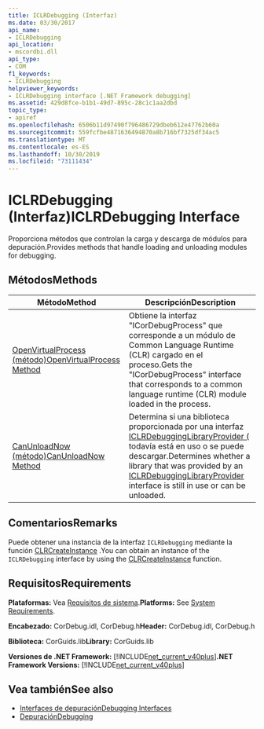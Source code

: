 ```yaml
---
title: ICLRDebugging (Interfaz)
ms.date: 03/30/2017
api_name:
- ICLRDebugging
api_location:
- mscordbi.dll
api_type:
- COM
f1_keywords:
- ICLRDebugging
helpviewer_keywords:
- ICLRDebugging interface [.NET Framework debugging]
ms.assetid: 429d8fce-b1b1-49d7-895c-28c1c1aa2dbd
topic_type:
- apiref
ms.openlocfilehash: 6506b11d97490f796486729dbeb612e47762b60a
ms.sourcegitcommit: 559fcfbe4871636494870a8b716bf7325df34ac5
ms.translationtype: MT
ms.contentlocale: es-ES
ms.lasthandoff: 10/30/2019
ms.locfileid: "73111434"
---
```

# <a name="iclrdebugging-interface"></a><span data-ttu-id="f8160-102">ICLRDebugging (Interfaz)</span><span class="sxs-lookup"><span data-stu-id="f8160-102">ICLRDebugging Interface</span></span>
<span data-ttu-id="f8160-103">Proporciona métodos que controlan la carga y descarga de módulos para depuración.</span><span class="sxs-lookup"><span data-stu-id="f8160-103">Provides methods that handle loading and unloading modules for debugging.</span></span>  
  
## <a name="methods"></a><span data-ttu-id="f8160-104">Métodos</span><span class="sxs-lookup"><span data-stu-id="f8160-104">Methods</span></span>  
  
|<span data-ttu-id="f8160-105">Método</span><span class="sxs-lookup"><span data-stu-id="f8160-105">Method</span></span>|<span data-ttu-id="f8160-106">Descripción</span><span class="sxs-lookup"><span data-stu-id="f8160-106">Description</span></span>|  
|------------|-----------------|  
|[<span data-ttu-id="f8160-107">OpenVirtualProcess (método)</span><span class="sxs-lookup"><span data-stu-id="f8160-107">OpenVirtualProcess Method</span></span>](../../../../docs/framework/unmanaged-api/debugging/iclrdebugging-openvirtualprocess-method.md)|<span data-ttu-id="f8160-108">Obtiene la interfaz "ICorDebugProcess" que corresponde a un módulo de Common Language Runtime (CLR) cargado en el proceso.</span><span class="sxs-lookup"><span data-stu-id="f8160-108">Gets the "ICorDebugProcess" interface that corresponds to a common language runtime (CLR) module loaded in the process.</span></span>|  
|[<span data-ttu-id="f8160-109">CanUnloadNow (método)</span><span class="sxs-lookup"><span data-stu-id="f8160-109">CanUnloadNow Method</span></span>](../../../../docs/framework/unmanaged-api/debugging/iclrdebugging-canunloadnow-method.md)|<span data-ttu-id="f8160-110">Determina si una biblioteca proporcionada por una interfaz [ICLRDebuggingLibraryProvider (](../../../../docs/framework/unmanaged-api/debugging/iclrdebugginglibraryprovider-interface.md) todavía está en uso o se puede descargar.</span><span class="sxs-lookup"><span data-stu-id="f8160-110">Determines whether a library that was provided by an [ICLRDebuggingLibraryProvider](../../../../docs/framework/unmanaged-api/debugging/iclrdebugginglibraryprovider-interface.md) interface is still in use or can be unloaded.</span></span>|  
  
## <a name="remarks"></a><span data-ttu-id="f8160-111">Comentarios</span><span class="sxs-lookup"><span data-stu-id="f8160-111">Remarks</span></span>  
 <span data-ttu-id="f8160-112">Puede obtener una instancia de la interfaz `ICLRDebugging` mediante la función [CLRCreateInstance](../../../../docs/framework/unmanaged-api/hosting/clrcreateinstance-function.md) .</span><span class="sxs-lookup"><span data-stu-id="f8160-112">You can obtain an instance of the `ICLRDebugging` interface by using the [CLRCreateInstance](../../../../docs/framework/unmanaged-api/hosting/clrcreateinstance-function.md) function.</span></span>  
  
## <a name="requirements"></a><span data-ttu-id="f8160-113">Requisitos</span><span class="sxs-lookup"><span data-stu-id="f8160-113">Requirements</span></span>  
 <span data-ttu-id="f8160-114">**Plataformas:** Vea [Requisitos de sistema](../../../../docs/framework/get-started/system-requirements.md).</span><span class="sxs-lookup"><span data-stu-id="f8160-114">**Platforms:** See [System Requirements](../../../../docs/framework/get-started/system-requirements.md).</span></span>  
  
 <span data-ttu-id="f8160-115">**Encabezado:** CorDebug.idl, CorDebug.h</span><span class="sxs-lookup"><span data-stu-id="f8160-115">**Header:** CorDebug.idl, CorDebug.h</span></span>  
  
 <span data-ttu-id="f8160-116">**Biblioteca:** CorGuids.lib</span><span class="sxs-lookup"><span data-stu-id="f8160-116">**Library:** CorGuids.lib</span></span>  
  
 <span data-ttu-id="f8160-117">**Versiones de .NET Framework:** [!INCLUDE[net_current_v40plus](../../../../includes/net-current-v40plus-md.md)]</span><span class="sxs-lookup"><span data-stu-id="f8160-117">**.NET Framework Versions:** [!INCLUDE[net_current_v40plus](../../../../includes/net-current-v40plus-md.md)]</span></span>  
  
## <a name="see-also"></a><span data-ttu-id="f8160-118">Vea también</span><span class="sxs-lookup"><span data-stu-id="f8160-118">See also</span></span>

- [<span data-ttu-id="f8160-119">Interfaces de depuración</span><span class="sxs-lookup"><span data-stu-id="f8160-119">Debugging Interfaces</span></span>](../../../../docs/framework/unmanaged-api/debugging/debugging-interfaces.md)
- [<span data-ttu-id="f8160-120">Depuración</span><span class="sxs-lookup"><span data-stu-id="f8160-120">Debugging</span></span>](../../../../docs/framework/unmanaged-api/debugging/index.md)
